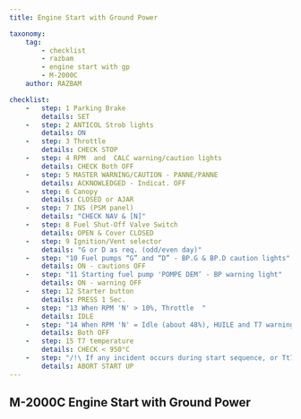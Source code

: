 ```yaml
---
title: Engine Start with Ground Power

taxonomy:
    tag:
        - checklist
        - razbam
        - engine start with gp
        - M-2000C
    author: RAZBAM

checklist:
    -   step: 1 Parking Brake     
        details: SET 
    -   step: 2 ANTICOL Strob lights      
        details: ON  
    -   step: 3 Throttle      
        details: CHECK STOP  
    -   step: 4 RPM  and  CALC warning/caution lights      
        details: CHECK Both OFF  
    -   step: 5 MASTER WARNING/CAUTION - PANNE/PANNE      
        details: ACKNOWLEDGED - Indicat. OFF  
    -   step: 6 Canopy      
        details: CLOSED or AJAR  
    -   step: 7 INS (PSM panel)      
        details: "CHECK NAV & [N]" 
    -   step: 8 Fuel Shut-Off Valve Switch      
        details: OPEN & Cover CLOSED  
    -   step: 9 Ignition/Vent selector      
        details: "G or D as req. (odd/even day)"
    -   step: "10 Fuel pumps “G” and “D” - BP.G & BP.D caution lights"     
        details: ON - cautions OFF  
    -   step: "11 Starting fuel pump 'POMPE DEM’ - BP warning light"      
        details: ON - warning OFF  
    -   step: 12 Starter button      
        details: PRESS 1 Sec.  
    -   step: "13 When RPM 'N' > 10%, Throttle  "    
        details: IDLE  
    -   step: "14 When RPM 'N' = Idle (about 48%), HUILE and T7 warning lights"     
        details: Both OFF  
    -   step: 15 T7 temperature      
        details: CHECK < 950°C    
    -   step: "/!\ If any incident occurs during start sequence, or Tt7 peaks > 950°C"    
        details: ABORT START UP
---
```


## M-2000C Engine Start with Ground Power

